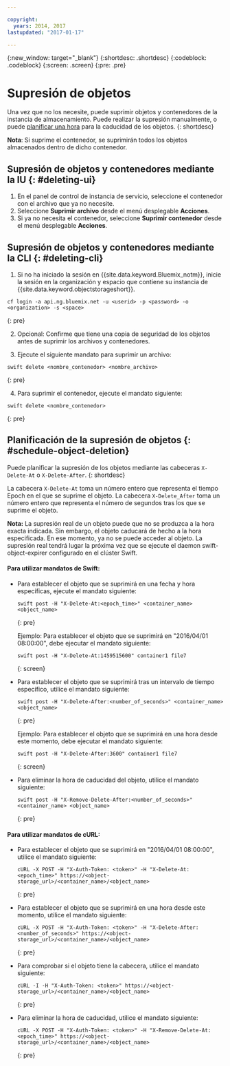 ```yaml
---

copyright:
  years: 2014, 2017
lastupdated: "2017-01-17"

---
```

{:new_window: target="_blank"}
{:shortdesc: .shortdesc}
{:codeblock: .codeblock}
{:screen: .screen}
{:pre: .pre}


# Supresión de objetos

Una vez que no los necesite, puede suprimir objetos y contenedores de la instancia de almacenamiento. Puede realizar la supresión manualmente, o puede [planificar una hora](/docs/services/ObjectStorage/os_deletion.html#schedule-object-deletion) para la caducidad de los objetos.
{: shortdesc}

**Nota**: Si suprime el contenedor, se suprimirán todos los objetos almacenados dentro de dicho contenedor.


## Supresión de objetos y contenedores mediante la IU {: #deleting-ui}

1. En el panel de control de instancia de servicio, seleccione el contenedor con el archivo que ya no necesite.
2. Seleccione **Suprimir archivo** desde el menú desplegable **Acciones**.
3. Si ya no necesita el contenedor, seleccione **Suprimir contenedor** desde el menú desplegable **Acciones**.



## Supresión de objetos y contenedores mediante la CLI {: #deleting-cli}

1.  Si no ha iniciado la sesión en {{site.data.keyword.Bluemix_notm}}, inicie la sesión en la organización y espacio que contiene su instancia de {{site.data.keyword.objectstorageshort}}.
  ```
  cf login -a api.ng.bluemix.net -u <userid> -p <password> -o <organization> -s <space>
  ```
  {: pre}

2. Opcional: Confirme que tiene una copia de seguridad de los objetos antes de suprimir los archivos y contenedores.

3. Ejecute el siguiente mandato para suprimir un archivo:
  ```
  swift delete <nombre_contenedor> <nombre_archivo>
  ```
  {: pre}

4. Para suprimir el contenedor, ejecute el mandato siguiente:
  ```
  swift delete <nombre_contenedor>
  ```
  {: pre}



## Planificación de la supresión de objetos {: #schedule-object-deletion}


Puede planificar la supresión de los objetos mediante las cabeceras `X-Delete-At` o `X-Delete-After`.
{: shortdesc}

La cabecera `X-Delete-At` toma un número entero que representa el tiempo Epoch en el que se suprime el objeto. La cabecera `X-Delete_After` toma un número entero que representa el número de segundos tras los que se suprime el objeto. 

**Nota:** La supresión real de un objeto puede que no se produzca a la hora exacta indicada. Sin embargo, el objeto caducará de hecho a la hora especificada. En ese momento, ya no se puede acceder al objeto. La supresión real tendrá lugar la próxima vez que se ejecute el daemon swift-object-expirer configurado en el clúster Swift.

#### Para utilizar mandatos de Swift:

* Para establecer el objeto que se suprimirá en una fecha y hora específicas, ejecute el mandato siguiente:

    ```
    swift post -H "X-Delete-At:<epoch_time>" <container_name> <object_name>
    ```
    {: pre}

    Ejemplo:
    Para establecer el objeto que se suprimirá en "2016/04/01 08:00:00", debe ejecutar el mandato siguiente:

    ```
    swift post -H "X-Delete-At:1459515600" container1 file7
    ```
    {: screen}

* Para establecer el objeto que se suprimirá tras un intervalo de tiempo específico, utilice el mandato siguiente:

    ```
    swift post -H "X-Delete-After:<number_of_seconds>" <container_name> <object_name>
    ```
    {: pre}

    Ejemplo:
    Para establecer el objeto que se suprimirá en una hora desde este momento, debe ejecutar el mandato siguiente:

    ```
    swift post -H "X-Delete-After:3600" container1 file7
    ```
    {: screen}

* Para eliminar la hora de caducidad del objeto, utilice el mandato siguiente:

    ```
    swift post -H "X-Remove-Delete-After:<number_of_seconds>" <container_name> <object_name>
    ```
    {: pre}



#### Para utilizar mandatos de cURL:

* Para establecer el objeto que se suprimirá en "2016/04/01 08:00:00", utilice el mandato siguiente:

    ```
    cURL -X POST -H "X-Auth-Token: <token>" -H "X-Delete-At:<epoch_time>" https://<object-storage_url>/<container_name>/<object_name>
    ```
    {: pre}

* Para establecer el objeto que se suprimirá en una hora desde este momento, utilice el mandato siguiente:

    ```
    cURL -X POST -H "X-Auth-Token: <token>" -H "X-Delete-After:<number_of_seconds>" https://<object-storage_url>/<container_name>/<object_name>
    ```
    {: pre}

* Para comprobar si el objeto tiene la cabecera, utilice el mandato siguiente:

    ```
    cURL -I -H "X-Auth-Token: <token>" https://<object-storage_url>/<container_name>/<object_name>
    ```
    {: pre}

* Para eliminar la hora de caducidad, utilice el mandato siguiente:

    ```
    cURL -X POST -H "X-Auth-Token: <token>" -H "X-Remove-Delete-At:<epoch_time>" https://<object-storage_url>/<container_name>/<object_name>
    ```
    {: pre}
